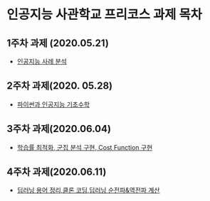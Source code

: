 인공지능 사관학교 프리코스 과제 목차
============================================
1주차 과제 (2020.05.21)
-----------------------------------
- [인공지능 사례 분석](https://github.com/joohayoung/AI/blob/master/1%EC%A3%BC%EC%B0%A8%EA%B3%BC%EC%A0%9C.ipynb)

2주차 과제(2020. 05.28)
--------------------------------------
- [파이썬과 인공지능 기초수학](https://github.com/joohayoung/AI/blob/master/2%EC%A3%BC%EC%B0%A8%EA%B3%BC%EC%A0%9C.ipynb)

3주차 과제(2020.06.04)
------------------------------------------
- [학습률 최적화, 군집 분석 구현, Cost Function 구현](https://github.com/joohayoung/AI/blob/master/3%EC%A3%BC%EC%B0%A8%EA%B3%BC%EC%A0%9C.ipynb)

4주차 과제(2020.06.11)
---------------------------------------------
- [딥러닝 용어 정리,클론 코딩,딥러닝 순전파&역전파 계산](https://github.com/joohayoung/AI/blob/master/4%EC%A3%BC%EC%B0%A8%EA%B3%BC%EC%A0%9C.ipynb)
